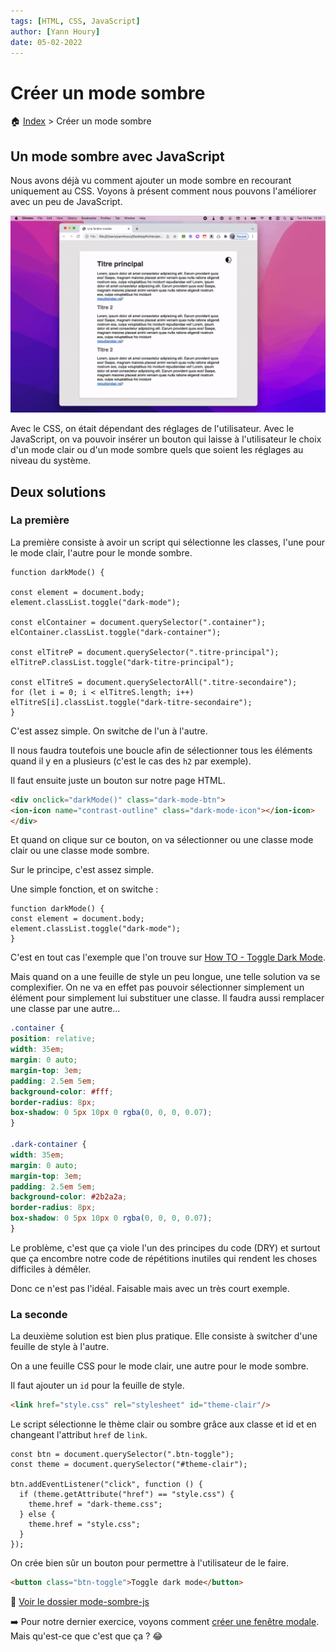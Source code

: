 ```yaml
---
tags: [HTML, CSS, JavaScript]
author: [Yann Houry]
date: 05-02-2022
---
```


# Créer un mode sombre
🏠 [Index](https://github.com/YannHY/html-css-js/blob/main/index.md) > Créer un mode sombre

## Un mode sombre avec JavaScript
Nous avons déjà vu comment ajouter un mode sombre en recourant uniquement au CSS. Voyons à présent comment nous pouvons l'améliorer avec un peu de JavaScript.

![](https://github.com/YannHY/html-css-js/blob/main/Images/dark-mode-js.gif)

Avec le CSS, on était dépendant des réglages de l'utilisateur. Avec le JavaScript, on va pouvoir insérer un bouton qui laisse à l'utilisateur le choix d'un mode clair ou d'un mode sombre quels que soient les réglages au niveau du système.

## Deux solutions
### La première
La première consiste à avoir un script qui sélectionne les classes, l'une pour le mode clair, l'autre pour le monde sombre.

```JS
function darkMode() {

const element = document.body;
element.classList.toggle("dark-mode");

const elContainer = document.querySelector(".container");
elContainer.classList.toggle("dark-container");

const elTitreP = document.querySelector(".titre-principal");
elTitreP.classList.toggle("dark-titre-principal");

const elTitreS = document.querySelectorAll(".titre-secondaire");
for (let i = 0; i < elTitreS.length; i++)
elTitreS[i].classList.toggle("dark-titre-secondaire");
}
````

C'est assez simple. On switche de l'un à l'autre.

Il nous faudra toutefois une boucle afin de sélectionner tous les éléments quand il y en a plusieurs (c'est le cas des `h2` par exemple).

Il faut ensuite juste un bouton sur notre page HTML.

```HTML
<div onclick="darkMode()" class="dark-mode-btn">
<ion-icon name="contrast-outline" class="dark-mode-icon"></ion-icon>
</div>
````

Et quand on clique sur ce bouton, on va sélectionner ou une classe mode clair ou une classe mode sombre.

Sur le principe, c'est assez simple.

Une simple fonction, et on switche :

```JS
function darkMode() {
const element = document.body;
element.classList.toggle("dark-mode");
}
```

C'est en tout cas l'exemple que l'on trouve sur [How TO - Toggle Dark Mode](https://www.w3schools.com/howto/howto_js_toggle_dark_mode.asp).

Mais quand on a une feuille de style un peu longue, une telle solution va se complexifier. On ne va en effet pas pouvoir sélectionner simplement un élément pour simplement lui substituer une classe. Il faudra aussi remplacer une classe par une autre...

```CSS
.container {
position: relative;
width: 35em;
margin: 0 auto;
margin-top: 3em;
padding: 2.5em 5em;
background-color: #fff;
border-radius: 8px;
box-shadow: 0 5px 10px 0 rgba(0, 0, 0, 0.07);
}

.dark-container {
width: 35em;
margin: 0 auto;
margin-top: 3em;
padding: 2.5em 5em;
background-color: #2b2a2a;
border-radius: 8px;
box-shadow: 0 5px 10px 0 rgba(0, 0, 0, 0.07);
}
```

Le problème, c'est que ça viole l'un des principes du code (DRY) et surtout que ça encombre notre code de répétitions inutiles qui rendent les choses difficiles à démêler.

Donc ce n'est pas l'idéal. Faisable mais avec un très court exemple.

### La seconde
La deuxième solution est bien plus pratique. Elle consiste à switcher d'une feuille de style à l'autre.

On a une feuille CSS pour le mode clair, une autre pour le mode sombre.

Il faut ajouter un `id` pour la feuille de style.

```HTML
<link href="style.css" rel="stylesheet" id="theme-clair"/>
```

Le script sélectionne le thème clair ou sombre grâce aux classe et id et en changeant l'attribut `href` de `link`.

```JS
const btn = document.querySelector(".btn-toggle");
const theme = document.querySelector("#theme-clair");

btn.addEventListener("click", function () {
  if (theme.getAttribute("href") == "style.css") {
    theme.href = "dark-theme.css";
  } else {
    theme.href = "style.css";
  }
});
```

On crée bien sûr un bouton pour permettre à l'utilisateur de le faire.

```HTML
<button class="btn-toggle">Toggle dark mode</button>
```

📁 [Voir le dossier mode-sombre-js](https://app.box.com/s/wzc7zdwnhmrypn66z5pct2e7uc57aijk)

➡️ Pour notre dernier exercice, voyons comment [créer une fenêtre modale](https://github.com/YannHY/html-css-js/blob/main/6.%20Sixième%20partie/6.5%20Créer%20une%20fenêtre%20modale.md). Mais qu'est-ce que c'est que ça ? 😂 
